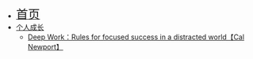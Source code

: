 * [<font size=5>首页</font>](/)
* [个人成长](/self-help/)
  * [Deep Work：Rules for focused success in a distracted world【Cal Newport】](/self-help/newport1/)